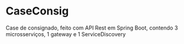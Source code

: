 # CaseConsig
Case de consignado, feito com API Rest em Spring Boot, contendo 3 microsserviços, 1 gateway e 1 ServiceDiscovery
